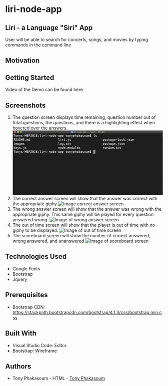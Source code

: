 # liri-node-app
## Liri - a Language "Siri" App
User will be able to search for concerts, songs, and movies by typing commands in the command line
## Motivation

## Getting Started
Video of the Demo can be found here 
## Screenshots
1. The question screen displays time remaining, question number out of total questions, the questions, and there is a highlighting effect when hovered over the answers.
![Image of question screen](https://github.com/tonyphak/liri-node-app/blob/master/images/Correct%20folder%20with%20js%20app.png)
2. The correct answer screen will show that the answer was correct with the appropriate giphy
![Image correct answer screen]()
3. The wrong answer screen will show that the answer was wrong with the appropriate giphy. This same giphy will be played for every question answered wrong.
![Image of wrong answer screen]()
4. The out of time screen will show that the player is out of time with no giphy to be displayed.
![Image of out of time screen]()
5. The scoreboard screen will show the number of correct answered, wrong answered, and unanswered
![Image of scoreboard screen]()
## Technologies Used
* Google Fonts
* Bootstrap
* Jquery
## Prerequisites
* Bootstrap CDN: https://stackpath.bootstrapcdn.com/bootstrap/4.1.3/css/bootstrap.min.css

## Built With
* Visual Studio Code: Editor
* Bootstrap: Wireframe
## Authors
* Tony Phakasoum - HTML - [Tony Phakasoum](https://github.com/tonyphak)


